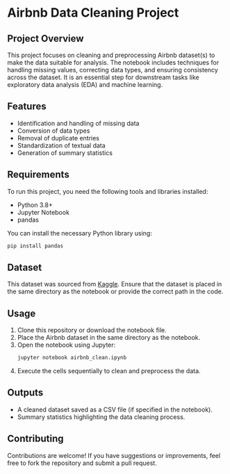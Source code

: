 # Airbnb Data Cleaning Project

## Project Overview
This project focuses on cleaning and preprocessing Airbnb dataset(s) to make the data suitable for analysis. The notebook includes techniques for handling missing values, correcting data types, and ensuring consistency across the dataset. It is an essential step for downstream tasks like exploratory data analysis (EDA) and machine learning.

## Features
- Identification and handling of missing data
- Conversion of data types
- Removal of duplicate entries
- Standardization of textual data
- Generation of summary statistics

## Requirements
To run this project, you need the following tools and libraries installed:
- Python 3.8+
- Jupyter Notebook
- pandas

You can install the necessary Python library using:
```bash
pip install pandas
```

## Dataset


This dataset was sourced from [Kaggle](https://www.kaggle.com/datasets/arianazmoudeh/airbnbopendata). Ensure that the dataset is placed in the same directory as the notebook or provide the correct path in the code.

## Usage
1. Clone this repository or download the notebook file.
2. Place the Airbnb dataset in the same directory as the notebook.
3. Open the notebook using Jupyter:
   ```bash
   jupyter notebook airbnb_clean.ipynb
   ```
4. Execute the cells sequentially to clean and preprocess the data.

## Outputs
- A cleaned dataset saved as a CSV file (if specified in the notebook).
- Summary statistics highlighting the data cleaning process.

## Contributing
Contributions are welcome! If you have suggestions or improvements, feel free to fork the repository and submit a pull request.


